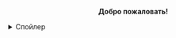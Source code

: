 <p style="text-align: center;"><b>Добро пожаловать!</b></p>

<details>
    <summary>Спойлер</summary>
    Проверка работы спойлера.
</details>
